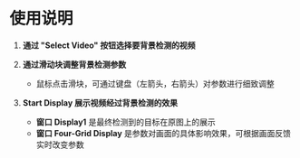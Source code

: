 # 使用说明

1. **通过 "Select Video" 按钮选择要背景检测的视频**
   
2. **通过滑动块调整背景检测参数**
	- 鼠标点击滑块，可通过键盘（左箭头，右箭头）对参数进行细致调整
3. **Start Display 展示视频经过背景检测的效果**
   - **窗口 Display1** 是最终检测到的目标在原图上的展示
   - **窗口 Four-Grid Display** 是参数对画面的具体影响效果，可根据画面反馈实时改变参数